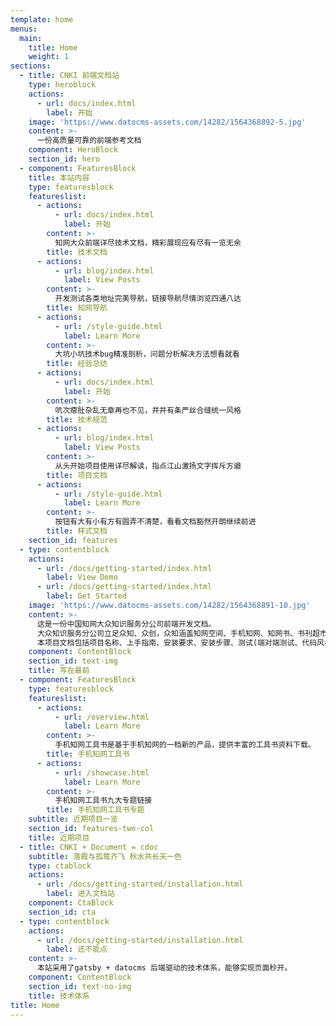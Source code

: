 ```yaml
---
template: home
menus:
  main:
    title: Home
    weight: 1
sections:
  - title: CNKI 前端文档站
    type: heroblock
    actions:
      - url: docs/index.html
        label: 开始
    image: 'https://www.datocms-assets.com/14282/1564368892-5.jpg'
    content: >-
      一份高质量可靠的前端参考文档
    component: HeroBlock
    section_id: hero
  - component: FeaturesBlock
    title: 本站内容
    type: featuresblock
    featureslist:
      - actions:
          - url: docs/index.html
            label: 开始
        content: >-
          知网大众前端详尽技术文档，精彩展现应有尽有一览无余
        title: 技术文档
      - actions:
          - url: blog/index.html
            label: View Posts
        content: >-
          开发测试各类地址完美导航，链接导航尽情浏览四通八达
        title: 知网导航
      - actions:
          - url: /style-guide.html
            label: Learn More
        content: >-
          大坑小坑技术bug精准剖析，问题分析解决方法想看就看
        title: 经验总结
      - actions:
          - url: docs/index.html
            label: 开始
        content: >-
          吭次瘪肚杂乱无章再也不见，井井有条严丝合缝统一风格
        title: 技术规范
      - actions:
          - url: blog/index.html
            label: View Posts
        content: >-
          从头开始项目使用详尽解读，指点江山激扬文字挥斥方遒
        title: 项目文档
      - actions:
          - url: /style-guide.html
            label: Learn More
        content: >-
          按钮有大有小有方有圆弄不清楚，看看文档豁然开朗继续前进
        title: 样式文档
    section_id: features
  - type: contentblock
    actions:
      - url: /docs/getting-started/index.html
        label: View Demo
      - url: /docs/getting-started/index.html
        label: Get Started
    image: 'https://www.datocms-assets.com/14282/1564368891-10.jpg'
    content: >-
      这是一份中国知网大众知识服务分公司前端开发文档。
      大众知识服务分公司立足众知、众创，众知涵盖知网空间、手机知网、知网书、书刊超市、吾喜杂志、保健时报等，众创涵盖大成编客、大成讲坛、赛事星、手机编客等产品。<br/>
      本项目文档包括项目名称、上手指南、安装要求、安装步骤、测试(端对端测试、代码风格测试)、部署、使用的框架、贡献者、版本控制、作者、版权说明、鸣谢等相关内容。皆在让具有前端基础的人员，了解该项目开发原理和基本结构，加快上手速度。也为后台开发人员提供了相关参考。同时总结经验，也为项目的开发做一份记录。
    component: ContentBlock
    section_id: text-img
    title: 写在最前
  - component: FeaturesBlock
    type: featuresblock
    featureslist:
      - actions:
          - url: /overview.html
            label: Learn More
        content: >-
          手机知网工具书是基于手机知网的一档新的产品，提供丰富的工具书资料下载。
        title: 手机知网工具书
      - actions:
          - url: /showcase.html
            label: Learn More
        content: >-
          手机知网工具书九大专题链接
        title: 手机知网工具书专题
    subtitle: 近期项目一览
    section_id: features-two-col
    title: 近期项目
  - title: CNKI + Document = cdoc
    subtitle: 落霞与孤鹜齐飞 秋水共长天一色
    type: ctablock
    actions:
      - url: /docs/getting-started/installation.html
        label: 进入文档站
    component: CtaBlock
    section_id: cta
  - type: contentblock
    actions:
      - url: /docs/getting-started/installation.html
        label: 还不能点
    content: >-
      本站采用了gatsby + datocms 后端驱动的技术体系，能够实现页面秒开。
    component: ContentBlock
    section_id: text-no-img
    title: 技术体系
title: Home
---
```


